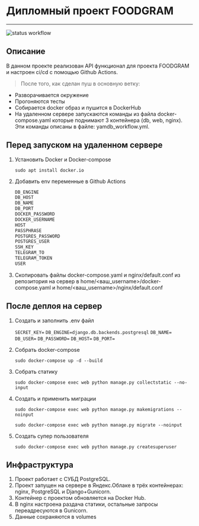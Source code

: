 # Дипломный проект FOODGRAM

------

![status workflow](https://github.com/petrzakharov/foodgram-project-react/actions/workflows/backend.yml/badge.svg)

## Описание

В данном проекте реализован API функционал для проекта FOODGRAM и настроен ci/cd с помощью Github Actions.
>После того, как сделан пуш в основную ветку:

* Разворачивается окружение
* Прогоняются тесты
* Cобирается docker образ и пушится в DockerHub
* На удаленном сервере запускаются команды из файла docker-compose.yaml которые поднимают 3 контейнера (db, web, nginx). Эти команды описаны в файле: yamdb_workflow.yml.

## Перед запуском на удаленном сервере

1. Установить Docker и Docker-compose

    `sudo apt install docker.io`

2. Добавить env переменные в Github Actions

    ```python
    DB_ENGINE
    DB_HOST
    DB_NAME
    DB_PORT
    DOCKER_PASSWORD
    DOCKER_USERNAME
    HOST
    PASSPHRASE
    POSTGRES_PASSWORD
    POSTGRES_USER
    SSH_KEY
    TELEGRAM_TO
    TELEGRAM_TOKEN
    USER
    ```

3. Скопировать файлы docker-compose.yaml и nginx/default.conf из репозитория на сервер в home/<ваш_username>/docker-compose.yaml и home/<ваш_username>/nginx/default.conf

## После деплоя на сервер

1. Создать и заполнить .env файл

    `SECRET_KEY=`
    `DB_ENGINE=django.db.backends.postgresql`
    `DB_NAME=`
    `DB_USER=`
    `DB_PASSWORD=`
    `DB_HOST=`
    `DB_PORT=`

2. Собрать docker-compose

    `sudo docker-compose up -d --build`

3. Собрать статику

    `sudo docker-compose exec web python manage.py collectstatic --no-input`

4. Создать и применить миграции

    `sudo docker-compose exec web python manage.py makemigrations --noinput`

    `sudo docker-compose exec web python manage.py migrate --noinput`

5. Создать супер пользователя

    `sudo docker-compose exec web python manage.py createsuperuser`

## Инфраструктура

1. Проект работает с СУБД PostgreSQL.
2. Проект запущен на сервере в Яндекс.Облаке в трёх контейнерах: nginx, PostgreSQL и Django+Gunicorn.
3. Контейнер с проектом обновляется на Docker Hub.
4. В nginx настроена раздача статики, остальные запросы переадресуются в Gunicorn.
5. Данные сохраняются в volumes
